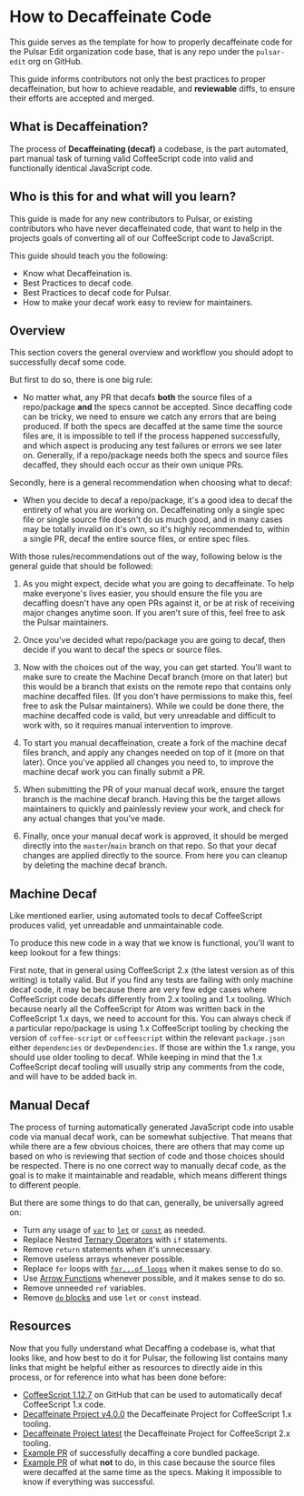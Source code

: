 # How to Decaffeinate Code

This guide serves as the template for how to properly decaffeinate code for the Pulsar Edit organization code base, that is any repo under the `pulsar-edit` org on GitHub.

This guide informs contributors not only the best practices to proper decaffeination, but how to achieve readable, and **reviewable** diffs, to ensure their efforts are accepted and merged.

## What is Decaffeination?

The process of **Decaffeinating (decaf)** a codebase, is the part automated, part manual task of turning valid CoffeeScript code into valid and functionally identical JavaScript code.

## Who is this for and what will you learn?

This guide is made for any new contributors to Pulsar, or existing contributors who have never decaffeinated code, that want to help in the projects goals of converting all of our CoffeeScript code to JavaScript.

This guide should teach you the following:

  * Know what Decaffeination is.
  * Best Practices to decaf code.
  * Best Practices to decaf code for Pulsar.
  * How to make your decaf work easy to review for maintainers.

## Overview

This section covers the general overview and workflow you should adopt to successfully decaf some code.

But first to do so, there is one big rule:

  * No matter what, any PR that decafs **both** the source files of a repo/package **and** the specs cannot be accepted. Since decaffing code can be tricky, we need to ensure we catch any errors that are being produced. If both the specs are decaffed at the same time the source files are, it is impossible to tell if the process happened successfully, and which aspect is producing any test failures or errors we see later on. Generally, if a repo/package needs both the specs and source files decaffed, they should each occur as their own unique PRs.

Secondly, here is a general recommendation when choosing what to decaf:

  * When you decide to decaf a repo/package, it's a good idea to decaf the entirety of what you are working on. Decaffeinating only a single spec file or single source file doesn't do us much good, and in many cases may be totally invalid on it's own, so it's highly recommended to, within a single PR, decaf the entire source files, or entire spec files.

With those rules/recommendations out of the way, following below is the general guide that should be followed:

1. As you might expect, decide what you are going to decaffeinate. To help make everyone's lives easier, you should ensure the file you are decaffing doesn't have any open PRs against it, or be at risk of receiving major changes anytime soon. If you aren't sure of this, feel free to ask the Pulsar maintainers.

2. Once you've decided what repo/package you are going to decaf, then decide if you want to decaf the specs or source files.

3. Now with the choices out of the way, you can get started. You'll want to make sure to create the Machine Decaf branch (more on that later) but this would be a branch that exists on the remote repo that contains only machine decaffed files. (If you don't have permissions to make this, feel free to ask the Pulsar maintainers). While we could be done there, the machine decaffed code is valid, but very unreadable and difficult to work with, so it requires manual intervention to improve.

4. To start you manual decaffeination, create a fork of the machine decaf files branch, and apply any changes needed on top of it (more on that later). Once you've applied all changes you need to, to improve the machine decaf work you can finally submit a PR.

5. When submitting the PR of your manual decaf work, ensure the target branch is the machine decaf branch. Having this be the target allows maintainers to quickly and painlessly review your work, and check for any actual changes that you've made.

6. Finally, once your manual decaf work is approved, it should be merged directly into the `master`/`main` branch on that repo. So that your decaf changes are applied directly to the source. From here you can cleanup by deleting the machine decaf branch.

## Machine Decaf

Like mentioned earlier, using automated tools to decaf CoffeeScript produces valid, yet unreadable and unmaintainable code.

To produce this new code in a way that we know is functional, you'll want to keep lookout for a few things:

First note, that in general using CoffeeScript 2.x (the latest version as of this writing) is totally valid. But if you find any tests are failing with only machine decaf code, it may be because there are very few edge cases where CoffeeScript code decafs differently from 2.x tooling and 1.x tooling. Which because nearly all the CoffeeScript for Atom was written back in the CoffeeScript 1.x days, we need to account for this. You can always check if a particular repo/package is using 1.x CoffeeScript tooling by checking the version of `coffee-script` or `coffeescript` within the relevant `package.json` either `dependencies` or `devDependencies`. If those are within the 1.x range, you should use older tooling to decaf. While keeping in mind that the 1.x CoffeeScript decaf tooling will usually strip any comments from the code, and will have to be added back in.

## Manual Decaf

The process of turning automatically generated JavaScript code into usable code via manual decaf work, can be somewhat subjective. That means that while there are a few obvious choices, there are others that may come up based on who is reviewing that section of code and those choices should be respected. There is no one correct way to manually decaf code, as the goal is to make it maintainable and readable, which means different things to different people.

But there are some things to do that can, generally, be universally agreed on:

  * Turn any usage of [`var`](https://developer.mozilla.org/en-US/docs/Web/JavaScript/Reference/Statements/var) to [`let`](https://developer.mozilla.org/en-US/docs/Web/JavaScript/Reference/Statements/let) or [`const`](https://developer.mozilla.org/en-US/docs/Web/JavaScript/Reference/Statements/const) as needed.
  * Replace Nested [Ternary Operators](https://developer.mozilla.org/en-US/docs/Web/JavaScript/Reference/Operators/Conditional_Operator) with `if` statements.
  * Remove `return` statements when it's unnecessary.
  * Remove useless arrays whenever possible.
  * Replace `for` loops with [`for...of loops`](https://developer.mozilla.org/en-US/docs/Web/JavaScript/Reference/Statements/for...of) when it makes sense to do so.
  * Use [Arrow Functions](https://developer.mozilla.org/en-US/docs/Web/JavaScript/Reference/Functions/Arrow_functions) whenever possible, and it makes sense to do so.
  * Remove unneeded `ref` variables.
  * Remove [`do` blocks](https://devdocs.io/coffeescript~1/index#loops) and use `let` or `const` instead.

## Resources

Now that you fully understand what Decaffing a codebase is, what that looks like, and how best to do it for Pulsar, the following list contains many links that might be helpful either as resources to directly aide in this process, or for reference into what has been done before:

  * [CoffeeScript 1.12.7](https://www.npmjs.com/package/coffeescript/v/1.12.7) on GitHub that can be used to automatically decaf CoffeeScript 1.x code.
  * [Decaffeinate Project v4.0.0](https://github.com/decaffeinate/decaffeinate/releases/tag/v4.0.0) the Decaffeinate Project for CoffeeScript 1.x tooling.
  * [Decaffeinate Project latest](https://github.com/decaffeinate/decaffeinate) the Decaffeinate Project for CoffeeScript 2.x tooling.
  * [Example PR](https://github.com/pulsar-edit/pulsar/pull/443) of successfully decaffing a core bundled package.
  * [Example PR](https://github.com/pulsar-edit/ppm/pull/8) of what **not** to do, in this case because the source files were decaffed at the same time as the specs. Making it impossible to know if everything was successful.
